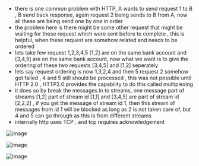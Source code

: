 - there is one common problem with HTTP, A wants to send request 1 to B , B send back response, again request 2 being sends to B from A, now all these are being send one by one in order
- the problem here is there might be some other request that might be waiting for these request which were sent before to complete , this is helpful, when these request are somehow related and needs to be ordered
- lets take few request 1,2,3,4,5 [1,2] are on the same bank account and [3,4,5] are on the same bank account, now what we want is to give the ordering of these two requests [3,4,5] and [1,2] seperately
- lets say request ordering is now 1,3,2,4 and  then 5 request 2 somehow got failed , 4 and 5 still should be processed , this was not possible until HTTP 2.0 , HTTP2.0 provides the capability to do this called multiplexing
- it does so by break the messages in to streams, one message part of streams [1,2] part of stream id [1,1]  and [3,4,5] are part of stream id [2,2,2] , if you get the message of stream id 1, then this stream of messages from id 1 will be blocked as long as 2 is not taken care of, but 4 and 5 can go through as this is from different streams
- internally http uses TCP , and tcp requires acknowledgement

![image](https://github.com/user-attachments/assets/184cbbb7-245c-4d50-9dfe-c9696012f1dc)

![image](https://github.com/user-attachments/assets/4d10c35b-8222-47a4-9dfc-e76d1f8e8878)


![image](https://github.com/user-attachments/assets/37ffb34a-de54-4a3d-a82f-0dd2854b4237)




